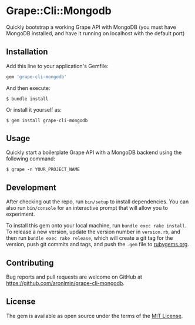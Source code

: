 # Grape::Cli::Mongodb

Quickly bootstrap a working Grape API with MongoDB (you must have MongoDB installed, and have it running on localhost with the default port)

## Installation

Add this line to your application's Gemfile:

```ruby
gem 'grape-cli-mongodb'
```

And then execute:

    $ bundle install

Or install it yourself as:

    $ gem install grape-cli-mongodb

## Usage

Quickly start a boilerplate Grape API with a MongoDB backend using the following command:

    $ grape -n YOUR_PROJECT_NAME


## Development

After checking out the repo, run `bin/setup` to install dependencies. You can also run `bin/console` for an interactive prompt that will allow you to experiment.

To install this gem onto your local machine, run `bundle exec rake install`. To release a new version, update the version number in `version.rb`, and then run `bundle exec rake release`, which will create a git tag for the version, push git commits and tags, and push the `.gem` file to [rubygems.org](https://rubygems.org).

## Contributing

Bug reports and pull requests are welcome on GitHub at https://github.com/aronlmin/grape-cli-mongodb.


## License

The gem is available as open source under the terms of the [MIT License](http://opensource.org/licenses/MIT).
